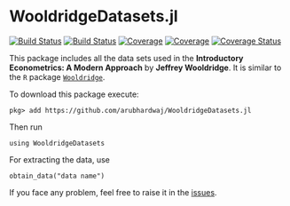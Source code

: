 # WooldridgeDatasets.jl

[![Build Status](https://travis-ci.com/AruBhardwaj/WooldridgeDatasets.jl.svg?branch=master)](https://travis-ci.com/AruBhardwaj/WooldridgeDatasets.jl)
[![Build Status](https://ci.appveyor.com/api/projects/status/github/AruBhardwaj/WooldridgeDatasets.jl?svg=true)](https://ci.appveyor.com/project/AruBhardwaj/WooldridgeDatasets-jl)
[![Coverage](https://codecov.io/gh/AruBhardwaj/WooldridgeDatasets.jl/branch/master/graph/badge.svg)](https://codecov.io/gh/AruBhardwaj/WooldridgeDatasets.jl)
[![Coverage](https://coveralls.io/repos/github/AruBhardwaj/WooldridgeDatasets.jl/badge.svg?branch=master)](https://coveralls.io/github/AruBhardwaj/WooldridgeDatasets.jl?branch=master)
[![Coverage Status](https://coveralls.io/repos/github/arubhardwaj/WooldridgeDatasets.jl/badge.svg?branch=master)](https://coveralls.io/github/arubhardwaj/WooldridgeDatasets.jl?branch=master)


This package includes all the data sets used in the **Introductory Econometrics: A Modern Approach** by **Jeffrey Wooldridge**. It is similar to the ``R`` package [``Wooldridge``](https://cran.r-project.org/web/packages/wooldridge/wooldridge.pdf).

To download this package execute:


``pkg> add https://github.com/arubhardwaj/WooldridgeDatasets.jl``


Then run

``using WooldridgeDatasets``

For extracting the data, use 

```obtain_data("data name")```

If you face any problem, feel free to raise it in the [issues](https://github.com/arubhardwaj/WooldridgeDatasets.jl/issues).
